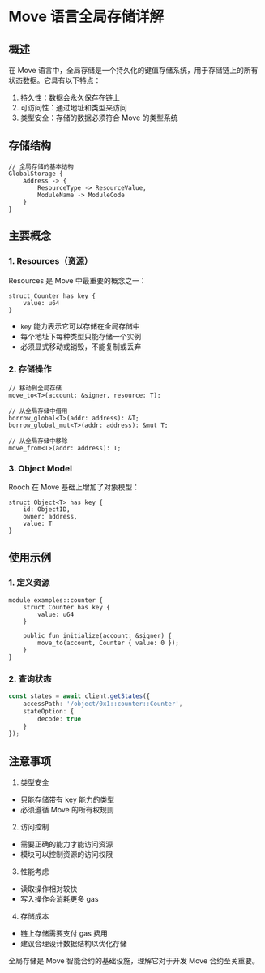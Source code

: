 # Move 语言全局存储详解

## 概述

在 Move 语言中，全局存储是一个持久化的键值存储系统，用于存储链上的所有状态数据。它具有以下特点：

1. 持久性：数据会永久保存在链上
2. 可访问性：通过地址和类型来访问
3. 类型安全：存储的数据必须符合 Move 的类型系统

## 存储结构

```move
// 全局存储的基本结构
GlobalStorage {
    Address -> {
        ResourceType -> ResourceValue,
        ModuleName -> ModuleCode
    }
}
```

## 主要概念

### 1. Resources（资源）

Resources 是 Move 中最重要的概念之一：

```move
struct Counter has key {
    value: u64
}
```

- `key` 能力表示它可以存储在全局存储中
- 每个地址下每种类型只能存储一个实例
- 必须显式移动或销毁，不能复制或丢弃

### 2. 存储操作

```move
// 移动到全局存储
move_to<T>(account: &signer, resource: T);

// 从全局存储中借用
borrow_global<T>(addr: address): &T;
borrow_global_mut<T>(addr: address): &mut T;

// 从全局存储中移除
move_from<T>(addr: address): T;
```

### 3. Object Model

Rooch 在 Move 基础上增加了对象模型：

```move
struct Object<T> has key {
    id: ObjectID,
    owner: address,
    value: T
}
```

## 使用示例

### 1. 定义资源

```move
module examples::counter {
    struct Counter has key {
        value: u64
    }

    public fun initialize(account: &signer) {
        move_to(account, Counter { value: 0 });
    }
}
```

### 2. 查询状态

```ts
const states = await client.getStates({
    accessPath: '/object/0x1::counter::Counter',
    stateOption: {
        decode: true
    }
});
```

## 注意事项

1. 类型安全

- 只能存储带有 key 能力的类型
- 必须遵循 Move 的所有权规则

2. 访问控制

- 需要正确的能力才能访问资源
- 模块可以控制资源的访问权限

3. 性能考虑

- 读取操作相对较快
- 写入操作会消耗更多 gas

4. 存储成本

- 链上存储需要支付 gas 费用
- 建议合理设计数据结构以优化存储

全局存储是 Move 智能合约的基础设施，理解它对于开发 Move 合约至关重要。